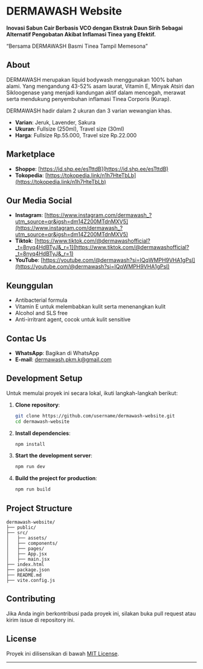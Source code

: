 # DERMAWASH Website

**Inovasi Sabun Cair Berbasis VCO dengan Ekstrak Daun Sirih Sebagai Alternatif Pengobatan Akibat Inflamasi Tinea yang Efektif.**

“Bersama DERMAWASH Basmi Tinea Tampil Memesona”

## About

DERMAWASH merupakan liquid bodywash menggunakan 100% bahan alami. Yang mengandung 43-52% asam laurat, Vitamin E, Minyak Atsiri dan Sikloogenase yang menjadi kandungan aktif dalam mencegah, merawat serta mendukung penyembuhan inflamasi Tinea Corporis (Kurap).

DERMAWASH hadir dalam 2 ukuran dan 3 varian wewangian khas.
- **Varian**: Jeruk, Lavender, Sakura
- **Ukuran**: Fullsize (250ml), Travel size (30ml)
- **Harga**: Fullsize Rp.55.000, Travel size Rp.22.000

## Marketplace

- **Shoppe**: [https://id.shp.ee/esTttdB](https://id.shp.ee/esTttdB)
- **Tokopedia**: [https://tokopedia.link/n1h7HteTbLb](https://tokopedia.link/n1h7HteTbLb)

## Our Media Social

- **Instagram**: [https://www.instagram.com/dermawash_?utm_source=qr&igsh=dm14Z200MTdnMXV5](https://www.instagram.com/dermawash_?utm_source=qr&igsh=dm14Z200MTdnMXV5)
- **Tiktok**: [https://www.tiktok.com/@dermawashofficial?_t=8nyq4HdBTyJ&_r=1](https://www.tiktok.com/@dermawashofficial?_t=8nyq4HdBTyJ&_r=1)
- **YouTube**: [https://youtube.com/@dermawash?si=IQqWMPH9VHA1gPsI](https://youtube.com/@dermawash?si=IQqWMPH9VHA1gPsI)

## Keunggulan

- Antibacterial formula
- Vitamin E untuk melembabkan kulit serta menenangkan kulit
- Alcohol and SLS free
- Anti-irritrant agent, cocok untuk kulit sensitive

## Contac Us

- **WhatsApp**: Bagikan di WhatsApp
- **E-mail**: dermawash.pkm.k@gmail.com

## Development Setup

Untuk memulai proyek ini secara lokal, ikuti langkah-langkah berikut:

1. **Clone repository**:
   ```sh
   git clone https://github.com/username/dermawash-website.git
   cd dermawash-website
   ```

2. **Install dependencies**:
   ```sh
   npm install
   ```

3. **Start the development server**:
   ```sh
   npm run dev
   ```

4. **Build the project for production**:
   ```sh
   npm run build
   ```

## Project Structure

```
dermawash-website/
├── public/
├── src/
│   ├── assets/
│   ├── components/
│   ├── pages/
│   ├── App.jsx
│   ├── main.jsx
├── index.html
├── package.json
├── README.md
├── vite.config.js
```

## Contributing

Jika Anda ingin berkontribusi pada proyek ini, silakan buka pull request atau kirim issue di repository ini.

## License

Proyek ini dilisensikan di bawah [MIT License](LICENSE).

---

